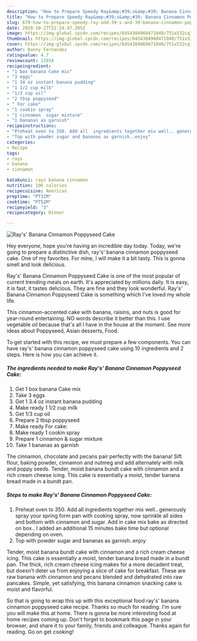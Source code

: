 ```yaml
---
description: "How to Prepare Speedy Ray&amp;#39;s&amp;#39; Banana Cinnamon Poppyseed Cake"
title: "How to Prepare Speedy Ray&amp;#39;s&amp;#39; Banana Cinnamon Poppyseed Cake"
slug: 679-how-to-prepare-speedy-ray-and-39-s-and-39-banana-cinnamon-poppyseed-cake
date: 2020-10-27T22:24:47.205Z
image: https://img-global.cpcdn.com/recipes/6454384960471040/751x532cq70/rays-banana-cinnamon-poppyseed-cake-recipe-main-photo.jpg
thumbnail: https://img-global.cpcdn.com/recipes/6454384960471040/751x532cq70/rays-banana-cinnamon-poppyseed-cake-recipe-main-photo.jpg
cover: https://img-global.cpcdn.com/recipes/6454384960471040/751x532cq70/rays-banana-cinnamon-poppyseed-cake-recipe-main-photo.jpg
author: Danny Fernandez
ratingvalue: 4.7
reviewcount: 12934
recipeingredient:
- "1 box banana Cake mix"
- "3 eggs"
- "1 34 oz instant banana pudding"
- "1 1/2 cup milk"
- "1/3 cup oil"
- "2 tbsp poppyseed"
- " For cake"
- "1 cookin spray"
- "1 cinnamon  sugar mixture"
- "1 bananas as garnish"
recipeinstructions:
- "Preheat oven to 350. Add all  ingredients together mix well.. generously spray your spring form  pan with cooking spray, now sprinkle all sides and bottom with cinnamon and sugar. Add in cake mix bake as directed on box.. I added an additional 15 minutes bake time but optional depending on oven."
- "Top with powder sugar and bananas as garnish..enjoy"
categories:
- Recipe
tags:
- rays
- banana
- cinnamon

katakunci: rays banana cinnamon 
nutrition: 196 calories
recipecuisine: American
preptime: "PT32M"
cooktime: "PT52M"
recipeyield: "3"
recipecategory: Dinner

---
```



![Ray&#39;s&#39; Banana Cinnamon Poppyseed Cake](https://img-global.cpcdn.com/recipes/6454384960471040/751x532cq70/rays-banana-cinnamon-poppyseed-cake-recipe-main-photo.jpg)

Hey everyone, hope you're having an incredible day today. Today, we're going to prepare a distinctive dish, ray&#39;s&#39; banana cinnamon poppyseed cake. One of my favorites. For mine, I will make it a bit tasty. This is gonna smell and look delicious.

Ray&#39;s&#39; Banana Cinnamon Poppyseed Cake is one of the most popular of current trending meals on earth. It's appreciated by millions daily. It is easy, it is fast, it tastes delicious. They are fine and they look wonderful. Ray&#39;s&#39; Banana Cinnamon Poppyseed Cake is something which I've loved my whole life.

This cinnamon-accented cake with banana, raisins, and nuts is good for year-round entertaining. NO words describe it better than this. I use vegetable oil because that&#39;s all I have in the house at the moment. See more ideas about Poppyseed, Asian desserts, Food.


To get started with this recipe, we must prepare a few components. You can have ray&#39;s&#39; banana cinnamon poppyseed cake using 10 ingredients and 2 steps. Here is how you can achieve it.

<!--inarticleads1-->

##### The ingredients needed to make Ray&#39;s&#39; Banana Cinnamon Poppyseed Cake:

1. Get 1 box banana Cake mix
1. Take 3 eggs
1. Get 1 3.4 oz instant banana pudding
1. Make ready 1 1/2 cup milk
1. Get 1/3 cup oil
1. Prepare 2 tbsp poppyseed
1. Make ready  For cake:
1. Make ready 1 cookin spray
1. Prepare 1 cinnamon &amp; sugar mixture
1. Take 1 bananas as garnish


The cinnamon, chocolate and pecans pair perfectly with the banana! Sift flour, baking powder, cinnamon and nutmeg and add alternately with milk and poppy seeds. Tender, moist banana bundt cake with cinnamon and a rich cream cheese icing. This cake is essentially a moist, tender banana bread made in a bundt pan. 

<!--inarticleads2-->

##### Steps to make Ray&#39;s&#39; Banana Cinnamon Poppyseed Cake:

1. Preheat oven to 350. Add all  ingredients together mix well.. generously spray your spring form  pan with cooking spray, now sprinkle all sides and bottom with cinnamon and sugar. Add in cake mix bake as directed on box.. I added an additional 15 minutes bake time but optional depending on oven.
1. Top with powder sugar and bananas as garnish..enjoy


Tender, moist banana bundt cake with cinnamon and a rich cream cheese icing. This cake is essentially a moist, tender banana bread made in a bundt pan. The thick, rich cream cheese icing makes for a more decadent treat, but doesn&#39;t deter us from enjoying a slice of cake for breakfast. These are raw banana with cinnamon and pecans blended and dehydrated into raw pancakes. Simple, yet satisfying, this banana cinnamon snacking cake is moist and flavorful. 

So that is going to wrap this up with this exceptional food ray&#39;s&#39; banana cinnamon poppyseed cake recipe. Thanks so much for reading. I'm sure you will make this at home. There is gonna be more interesting food at home recipes coming up. Don't forget to bookmark this page in your browser, and share it to your family, friends and colleague. Thanks again for reading. Go on get cooking!
